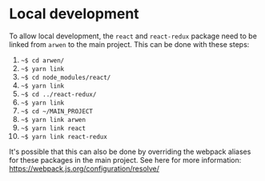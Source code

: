 # Local development

To allow local development, the `react` and `react-redux` package need to be linked from `arwen` to the main project. This can be done with these steps:

1. `~$ cd arwen/`
2. `~$ yarn link`
3. `~$ cd node_modules/react/`
4. `~$ yarn link`
5. `~$ cd ../react-redux/`
6. `~$ yarn link`
7. `~$ cd ~/MAIN_PROJECT`
8. `~$ yarn link arwen`
9. `~$ yarn link react`
10. `~$ yarn link react-redux`

It's possible that this can also be done by overriding the webpack aliases for these packages in the main project. See here for more information: https://webpack.js.org/configuration/resolve/
